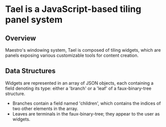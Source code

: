 # Tael is a JavaScript-based tiling panel system

## Overview
Maestro's windowing system, Tael is composed of tiling widgets, which are panels
exposing various customizable tools for content creation.

## Data Structures
Widgets are represented in an array of JSON objects, each containing a field
denoting its type: either a 'branch' or a 'leaf' of a faux-binary-tree
structure.

- Branches contain a field named 'children', which contains the indices of two
  other elements in the array.
- Leaves are terminals in the faux-binary-tree; they appear to the user as
  widgets.
